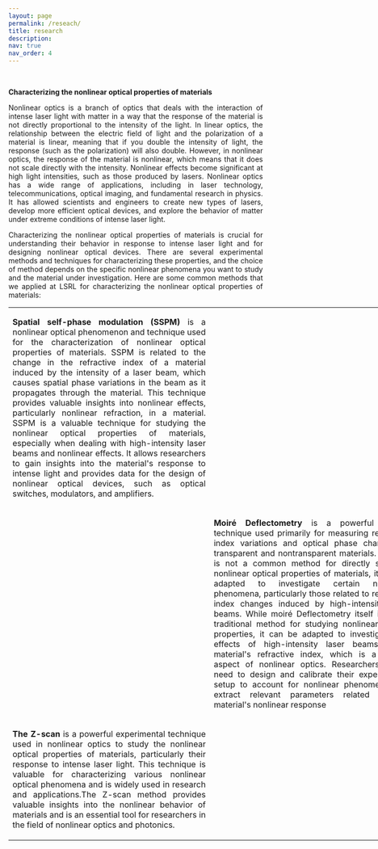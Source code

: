 ```yaml
---
layout: page
permalink: /reseach/
title: research
description: 
nav: true
nav_order: 4
---
```


<p>&nbsp;</p>
<p><strong>Characterizing the nonlinear optical properties of materials</strong></p>
<p style="text-align: justify;">Nonlinear optics is a branch of optics that deals with the interaction of intense laser light with matter in a way that the response of the material is not directly proportional to the intensity of the light. In linear optics, the relationship between the electric field of light and the polarization of a material is linear, meaning that if you double the intensity of light, the response (such as the polarization) will also double. However, in nonlinear optics, the response of the material is nonlinear, which means that it does not scale directly with the intensity. Nonlinear effects become significant at high light intensities, such as those produced by lasers. Nonlinear optics has a wide range of applications, including in laser technology, telecommunications, optical imaging, and fundamental research in physics. It has allowed scientists and engineers to create new types of lasers, develop more efficient optical devices, and explore the behavior of matter under extreme conditions of intense laser light.</p>
<p style="text-align: justify;">Characterizing the nonlinear optical properties of materials is crucial for understanding their behavior in response to intense laser light and for designing nonlinear optical devices. There are several experimental methods and techniques for characterizing these properties, and the choice of method depends on the specific nonlinear phenomena you want to study and the material under investigation. Here are some common methods that we applied at LSRL for characterizing the nonlinear optical properties of materials:</p>
<table style="width: 800.00px;">
<tbody>
<tr style="height: 152px;">
<td style="width: 504px; height: 152px;">
<p style="text-align: justify;"><strong>Spatial self-phase modulation (SSPM) </strong>is a nonlinear optical phenomenon and technique used for the characterization of nonlinear optical properties of materials. SSPM is related to the change in the refractive index of a material induced by the intensity of a laser beam, which causes spatial phase variations in the beam as it propagates through the material. This technique provides valuable insights into nonlinear effects, particularly nonlinear refraction, in a material. SSPM is a valuable technique for studying the nonlinear optical properties of materials, especially when dealing with high-intensity laser beams and nonlinear effects. It allows researchers to gain insights into the material's response to intense light and provides data for the design of nonlinear optical devices, such as optical switches, modulators, and amplifiers.</p>
</td>
<td style="width: 512.156px; text-align: justify; height: 152px;">&nbsp;</td>
</tr>
<tr style="text-align: justify; height: 177px;">
<td style="width: 504px; height: 177px;">&nbsp;</td>
<td style="width: 512.156px; height: 177px;">
<p><strong>Moir&eacute; Deflectometry </strong>is a powerful optical technique used primarily for measuring refractive index variations and optical phase changes in transparent and nontransparent materials. While it is not a common method for directly studying nonlinear optical properties of materials, it can be adapted to investigate certain nonlinear phenomena, particularly those related to refractive index changes induced by high-intensity laser beams. While moir&eacute; Deflectometry itself is not a traditional method for studying nonlinear optical properties, it can be adapted to investigate the effects of high-intensity laser beams on a material's refractive index, which is a crucial aspect of nonlinear optics. Researchers would need to design and calibrate their experimental setup to account for nonlinear phenomena and extract relevant parameters related to the material's nonlinear response</p>
</td>
</tr>
<tr style="text-align: justify; height: 135px;">
<td style="width: 504px; height: 135px;">
<p><strong>The Z-scan</strong> is a powerful experimental technique used in nonlinear optics to study the nonlinear optical properties of materials, particularly their response to intense laser light. This technique is valuable for characterizing various nonlinear optical phenomena and is widely used in research and applications.The Z-scan method provides valuable insights into the nonlinear behavior of materials and is an essential tool for researchers in the field of nonlinear optics and photonics.</p>
</td>
<td style="width: 512.156px; height: 135px;">&nbsp;</td>
</tr>
</tbody>
</table>
<p style="text-align: justify;">&nbsp;</p>
